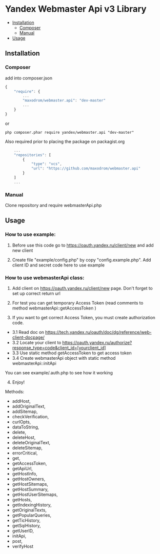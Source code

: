 # Yandex Webmaster Api v3 Library

- [Installation](#installation)
    - [Composer](#composer)
    - [Manual](#manual)
- [Usage](#usage)

## Installation

### Composer

add into composer.json
```js
{
    "require": {
        ...
        "maxodrom/webmaster.api": "dev-master"
        ...
    }
}
```

or

```
php composer.phar require yandex/webmaster.api "dev-master"
```


Also required prior to placing the package on packagist.org
```js
    ...
    "repositories": [
        {
            "type": "vcs",
            "url": "https://github.com/maxodrom/webmaster.api"
        }
    ]
    ...
```

### Manual

Clone repository and require webmasterApi.php

## Usage

### How to use example:

1. Before use this code go to https://oauth.yandex.ru/client/new and add new client

2. Create file "example/config.php" by copy "config.example.php". Add client ID and secret code here to use example


### How to use webmasterApi class:

1. Add client on https://oauth.yandex.ru/client/new page. Don't forget to set up correct return url

2. For test you can get temporary Access Token (read comments to method webmasterApi::getAccessToken )

3. If you want to get correct Access Token, you must create authorization code.
  - 3.1 Read doc on https://tech.yandex.ru/oauth/doc/dg/reference/web-client-docpage/
  - 3.2 Locate your client to https://oauth.yandex.ru/authorize?response_type=code&client_id=[yourclient_id]
  - 3.3 Use static method getAccessToken to get access token
  - 3.4 Create webmasterApi object with static method webmasterApi::initApi

You can see example/.auth.php to see how it working

4. Enjoy!



Methods:
- addHost, 
- addOriginalText, 
- addSitemap, 
- checkVerification, 
- curlOpts, 
- dataToString,
- delete, 
- deleteHost, 
- deleteOriginalText, 
- deleteSitemap, 
- errorCritical, 
- get, 
- getAccessToken, 
- getApiUrl,
- getHostInfo, 
- getHostOwners, 
- getHostSitemaps, 
- getHostSummary, 
- getHostUserSitemaps, 
- getHosts, 
- getIndexingHistory,
- getOriginalTexts, 
- getPopularQueries, 
- getTicHistory,
- getSqiHistory,
- getUserID, 
- initApi, 
- post, 
- verifyHost